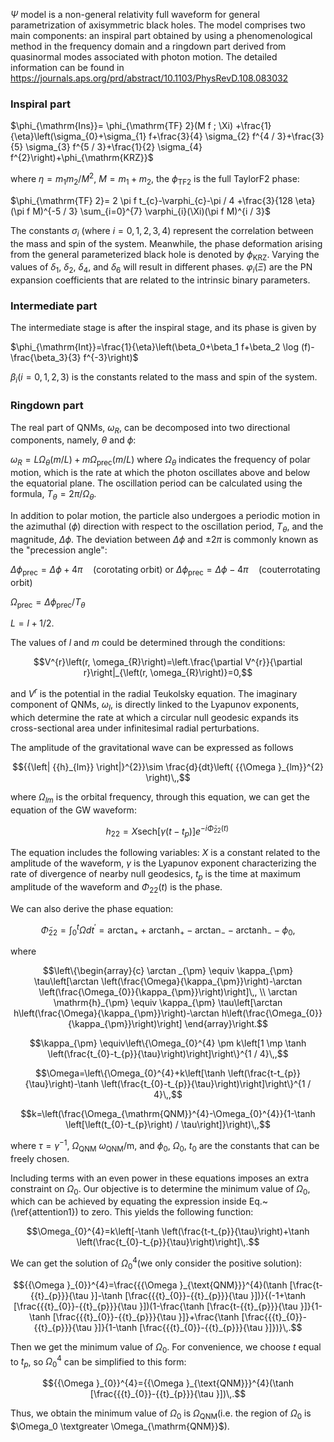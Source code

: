 $\Psi$ model is a non-general relativity full waveform for general parametrization of axisymmetric black holes. The model comprises two main components: an inspiral part obtained by using a phenomenological method in the frequency domain and a ringdown part derived from quasinormal modes associated with photon motion. The detailed information can be found in https://journals.aps.org/prd/abstract/10.1103/PhysRevD.108.083032

### Inspiral part

$\phi_{\mathrm{Ins}}=  \phi_{\mathrm{TF} 2}(M f ; \Xi)  +\frac{1}{\eta}\left(\sigma_{0}+\sigma_{1} f+\frac{3}{4} \sigma_{2} f^{4 / 3}+\frac{3}{5} \sigma_{3} f^{5 / 3}+\frac{1}{2} \sigma_{4} f^{2}\right)+\phi_{\mathrm{KRZ}}$


where $\eta=m_1 m_2/M^2$, $M = m_1+m_2$, the $\phi_{\mathrm{TF} 2}$ is the full TaylorF2 phase:

$\phi_{\mathrm{TF} 2}=  2 \pi f t_{c}-\varphi_{c}-\pi / 4  +\frac{3}{128 \eta}(\pi f M)^{-5 / 3} \sum_{i=0}^{7} \varphi_{i}(\Xi)(\pi f M)^{i / 3}$

The constants $\sigma_{i}$ (where $i = 0, 1, 2, 3, 4$) represent the correlation between the mass and spin of the system. Meanwhile, the phase deformation arising from the general parameterized black hole is denoted by $\phi_{\mathrm{KRZ}}$. Varying the values of $\delta_1$, $\delta_2$, $\delta_4$, and $\delta_6$ will result in different phases. $\varphi_{i}(\Xi)$ are the PN expansion coefficients that are related to the intrinsic binary parameters. 



### Intermediate part

The intermediate stage is after the inspiral stage, and its phase is given by

$\phi_{\mathrm{Int}}=\frac{1}{\eta}\left(\beta_0+\beta_1 f+\beta_2 \log (f)-\frac{\beta_3}{3} f^{-3}\right)$

$\beta_{i}(i=0, 1, 2, 3)$ is the constants related to the mass and spin of the system.



### Ringdown part
The real part of QNMs, $\omega_R$, can be decomposed into two directional components, namely, $\theta$ and $\phi$:

$\omega_R=L\Omega_{\theta}(m/L)+m\Omega_{\mathrm{prec}}(m/L)$
where $\Omega_{\theta}$ indicates the frequency of polar motion, which is the rate at which the photon oscillates above and below the equatorial plane. The oscillation period can be calculated using the formula, $T_{\theta}=2\pi/\Omega_{\theta}$.

In addition to polar motion, the particle also undergoes a periodic motion in the azimuthal ($\phi$) direction with respect to the oscillation period, $T_{\theta}$, and the magnitude, $\Delta \phi$. The deviation between $\Delta \phi$ and $\pm 2\pi$ is commonly known as the "precession angle":


$\Delta \phi_{\mathrm{prec} }=\Delta \phi +4\pi\quad(\mathrm{corotating \; orbit} )$ or $\Delta \phi_{\mathrm{prec} }=\Delta \phi -4\pi\quad(\mathrm{couterrotating \; orbit})$


$\Omega_{\mathrm{prec}}=\Delta\phi_{\mathrm{prec} }/T_{\theta}$

$L=l+1/2$.

The values of $l$ and $m$ could be determined through the conditions:
```math
V^{r}\left(r, \omega_{R}\right)=\left.\frac{\partial V^{r}}{\partial r}\right|_{\left(r, \omega_{R}\right)}=0,
```
and $V^r$ is the potential in the radial Teukolsky equation. The imaginary component of QNMs, $\omega_I$, is directly linked to the Lyapunov exponents, which determine the rate at which a circular null geodesic expands its cross-sectional area under infinitesimal radial perturbations. 

The amplitude of the gravitational wave can be expressed as follows
```math
{{\left| {{h}_{lm}} \right|}^{2}}\sim \frac{d}{dt}\left( {{\Omega }_{lm}}^{2} \right)\,,
```
where $\Omega_{lm}$ is the orbital frequency, through this equation, we can get the equation of the GW waveform:

```math
{h}_{22}=X \mathrm{sech}\left[\gamma\left(t-t_{p}\right)\right] e^{-i \tilde{\Phi}_{22}(t)}\,
```
The equation includes the following variables: $X$ is a constant related to the amplitude of the waveform, $\gamma$ is the Lyapunov exponent characterizing the rate of divergence of nearby null geodesics, $t_p$ is the time at maximum amplitude of the waveform and $\Phi_{22}(t)$ is the phase. 

We can also derive the phase equation: 
```math
\tilde{\Phi}_{22}= \int_{0}^{t} \Omega d t^{\prime}=\arctan _{+}+\mathrm{arctanh}_{+} -\arctan _{-}-\mathrm{arctanh}_{-}-\phi_0,
```

where
```math
\left\{\begin{array}{c}
\arctan _{\pm} \equiv \kappa_{\pm} \tau\left[\arctan \left(\frac{\Omega}{\kappa_{\pm}}\right)-\arctan \left(\frac{\Omega_{0}}{\kappa_{\pm}}\right)\right]\,, \\
\arctan \mathrm{h}_{\pm} \equiv \kappa_{\pm} \tau\left[\arctan h\left(\frac{\Omega}{\kappa_{\pm}}\right)-\arctan h\left(\frac{\Omega_{0}}{\kappa_{\pm}}\right)\right]
\end{array}\right.
```


```math
\kappa_{\pm} \equiv\left\{\Omega_{0}^{4} \pm k\left[1 \mp \tanh \left(\frac{t_{0}-t_{p}}{\tau}\right)\right]\right\}^{1 / 4}\,,
```


```math
\Omega=\left\{\Omega_{0}^{4}+k\left[\tanh \left(\frac{t-t_{p}}{\tau}\right)-\tanh \left(\frac{t_{0}-t_{p}}{\tau}\right)\right]\right\}^{1 / 4}\,,
```

```math
k=\left(\frac{\Omega_{\mathrm{QNM}}^{4}-\Omega_{0}^{4}}{1-\tanh \left[\left(t_{0}-t_{p}\right) / \tau\right]}\right)\,,
```

where $\tau=\gamma^{-1}$, ${{\Omega }_{\mathrm{QNM}}}$ $\omega_{\mathrm{QNM}}$/m, and $\phi_0$, $\Omega_0$, $t_0$ are the constants that can be freely chosen.

Including terms with an even power in these equations imposes an extra constraint on $\Omega_0$. Our objective is to determine the minimum value of $\Omega_0$, which can be achieved by equating the expression inside Eq.~(\ref{attention1}) to zero. This yields the following function:

```math
\Omega_{0}^{4}=k\left[-\tanh \left(\frac{t-t_{p}}{\tau}\right)+\tanh \left(\frac{t_{0}-t_{p}}{\tau}\right)\right]\,.
```

We can get the solution of ${{\Omega }_{0}}^{4}$(we only consider the positive solution):

```math
{{\Omega }_{0}}^{4}=\frac{{{\Omega }_{\text{QNM}}}^{4}(\tanh [\frac{t-{{t}_{p}}}{\tau }]-\tanh [\frac{{{t}_{0}}-{{t}_{p}}}{\tau }])}{(-1+\tanh [\frac{{{t}_{0}}-{{t}_{p}}}{\tau }])(1-\frac{\tanh [\frac{t-{{t}_{p}}}{\tau }]}{1-\tanh [\frac{{{t}_{0}}-{{t}_{p}}}{\tau }]}+\frac{\tanh [\frac{{{t}_{0}}-{{t}_{p}}}{\tau }]}{1-\tanh [\frac{{{t}_{0}}-{{t}_{p}}}{\tau }]})}\,.
```

Then we get the minimum value of $\Omega_0$. For convenience, we choose $t$ equal to $t_p$, so ${{\Omega }_{0}}^{4}$ can be simplified to this form:
```math
{{\Omega }_{0}}^{4}={{\Omega }_{\text{QNM}}}^{4}(\tanh [\frac{{{t}_{0}}-{{t}_{p}}}{\tau }])\,.
```
Thus, we obtain the minimum value of $\Omega_0$ is $\Omega_{\mathrm{QNM}}$(i.e. the region of $\Omega_0$ is $\Omega_0 \textgreater \Omega_{\mathrm{QNM}}$). 
